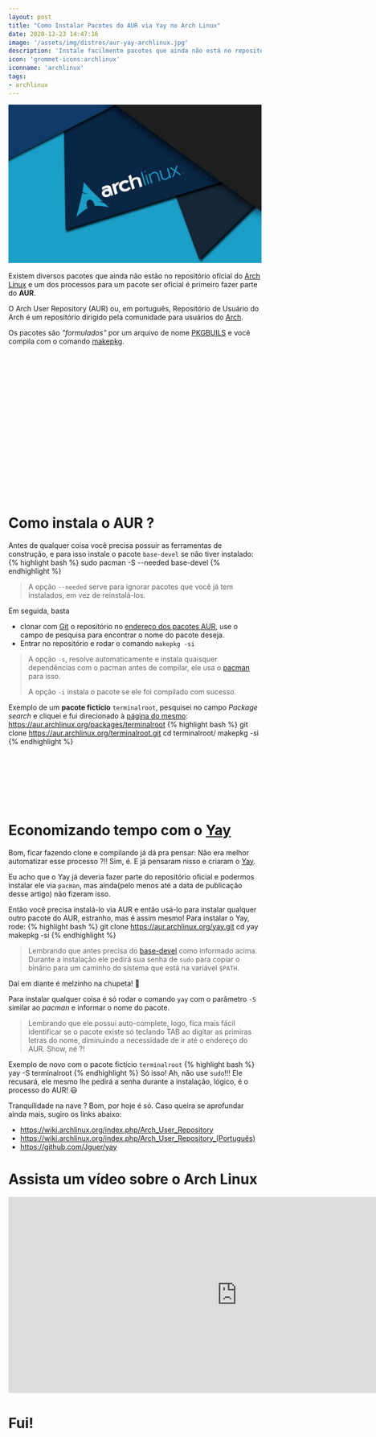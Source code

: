 ```yaml
---
layout: post
title: "Como Instalar Pacotes do AUR via Yay no Arch Linux"
date: 2020-12-23 14:47:16
image: '/assets/img/distros/aur-yay-archlinux.jpg'
description: 'Instale facilmente pacotes que ainda não está no repositório oficial.'
icon: 'grommet-icons:archlinux'
iconname: 'archlinux'
tags:
- archlinux
---
```


![Como Instalar Pacotes do AUR via Yay no Arch Linux](/assets/img/distros/aur-yay-archlinux.jpg)

Existem diversos pacotes que ainda não estão no repositório oficial do [Arch Linux](https://terminalroot.com.br/2020/01/arch-linux-openbox-tint2.html) e um dos processos para um pacote ser oficial é primeiro fazer parte do **AUR**.

O Arch User Repository (AUR) ou, em português, Repositório de Usuário do Arch é um repositório dirigido pela comunidade para usuários do [Arch](https://terminalroot.com.br/tags#archlinux).

Os pacotes são *"formulados"* por um arquivo de nome [PKGBUILS](https://wiki.archlinux.org/index.php/PKGBUILD) e você compila com o comando [makepkg](https://wiki.archlinux.org/index.php/Makepkg).

<!-- QUADRADO -->
<script async src="//pagead2.googlesyndication.com/pagead/js/adsbygoogle.js"></script>
<ins class="adsbygoogle"
style="display:inline-block;width:336px;height:280px"
data-ad-client="ca-pub-2838251107855362"
data-ad-slot="5351066970"></ins>
<script>
(adsbygoogle = window.adsbygoogle || []).push({});
</script>

# Como instala o AUR ?
Antes de qualquer coisa você precisa possuir as ferramentas de construção, e para isso instale o pacote `base-devel` se não tiver instalado:
{% highlight bash %}
sudo pacman -S --needed base-devel
{% endhighlight %}
> A opção `--needed` serve para ignorar pacotes que você já tem instalados, em vez de reinstalá-los.

Em seguida, basta 
+ clonar com [Git](https://terminalroot.com.br/git/) o repositório no [endereço dos pacotes AUR](https://aur.archlinux.org/), use o campo de pesquisa para encontrar o nome do pacote deseja.
+ Entrar no repositório e rodar o comando `makepkg -si`
> A opção `-s`, resolve automaticamente e instala quaisquer dependências com o pacman antes de compilar, ele usa o [pacman](https://wiki.archlinux.org/index.php/Pacman) para isso.
> 
> A opção `-i` instala o pacote se ele foi compilado com sucesso.

Exemplo de um **pacote fictício** `terminalroot`, pesquisei no campo *Package search* e cliquei e fui direcionado à [página do mesmo](https://aur.archlinux.org/packages/): <https://aur.archlinux.org/packages/terminalroot>
{% highlight bash %}
git clone https://aur.archlinux.org/terminalroot.git
cd terminalroot/
makepkg -si
{% endhighlight %}

<!-- MINI ANÚNCIO -->
<script async src="//pagead2.googlesyndication.com/pagead/js/adsbygoogle.js"></script>
<!-- Games Root -->
<ins class="adsbygoogle"
style="display:inline-block;width:730px;height:95px"
data-ad-client="ca-pub-2838251107855362"
data-ad-slot="5351066970"></ins>
<script>
(adsbygoogle = window.adsbygoogle || []).push({});
</script>

# Economizando tempo com o [Yay](https://github.com/Jguer/yay)
Bom, ficar fazendo clone e compilando já dá pra pensar: Não era melhor automatizar esse processo ?!! Sim, é. E já pensaram nisso e criaram o [Yay](https://github.com/Jguer/yay).

Eu acho que o Yay já deveria fazer parte do repositório oficial e podermos instalar ele via `pacman`, mas ainda(pelo menos até a data de publicação desse artigo) não fizeram isso.

Então você precisa instalá-lo via AUR e então usá-lo para instalar qualquer outro pacote do AUR, estranho, mas é assim mesmo! Para instalar o Yay, rode:
{% highlight bash %}
git clone https://aur.archlinux.org/yay.git
cd yay
makepkg -si
{% endhighlight %}
> Lembrando que antes precisa do [base-devel](https://archlinux.org/groups/x86_64/base-devel/) como informado acima. Durante a instalação ele pedirá sua senha de `sudo` para copiar o binário para um caminho do sistema que está na variável `$PATH`.

Daí em diante é melzinho na chupeta! 🍺 

Para instalar qualquer coisa é só rodar o comando `yay` com o parâmetro `-S` similar ao *pacman* e informar o nome do pacote.
> Lembrando que ele possui auto-complete, logo, fica mais fácil identificar se o pacote existe só teclando TAB ao digitar as primiras letras do nome, diminuindo a necessidade de ir até o endereço do AUR. Show, né ?!

Exemplo de novo com o pacote fictício `terminalroot`
{% highlight bash %}
yay -S terminalroot
{% endhighlight %}
Só isso! Ah, não use `sudo`!!! Ele recusará, ele mesmo lhe pedirá a senha durante a instalação, lógico, é o processo do AUR! 😃 

Tranquilidade na nave ? Bom, por hoje é só. Caso queira se aprofundar ainda mais, sugiro os links abaixo:
+ <https://wiki.archlinux.org/index.php/Arch_User_Repository>
+ <https://wiki.archlinux.org/index.php/Arch_User_Repository_(Português)>
+ <https://github.com/Jguer/yay>

# Assista um vídeo sobre o Arch Linux

<iframe width="910" height="390" src="https://www.youtube.com/embed/rxN9jNXiy-c" frameborder="0" allow="accelerometer; autoplay; clipboard-write; encrypted-media; gyroscope; picture-in-picture" allowfullscreen></iframe>

<!-- RETANGULO LARGO 2 -->
<script async src="//pagead2.googlesyndication.com/pagead/js/adsbygoogle.js"></script>
<ins class="adsbygoogle"
style="display:block; text-align:center;"
data-ad-layout="in-article"
data-ad-format="fluid"
data-ad-client="ca-pub-2838251107855362"
data-ad-slot="8549252987"></ins>
<script>
(adsbygoogle = window.adsbygoogle || []).push({});
</script>


# Fui!

